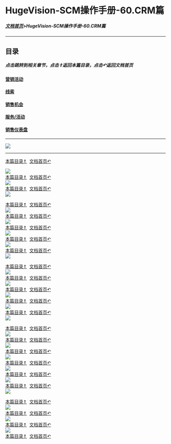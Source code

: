 # HugeVision-SCM操作手册-60.CRM篇

<span id="目录"></span>

##### [文档首页](../../../index.md)>HugeVision-SCM操作手册-60.CRM篇
---

## 目录

##### 点击跳转到相关章节，点击⇑返回本篇目录，点击↶返回文档首页

#### [营销活动](#1)
#### [线索](#2)
#### [销售机会](#3)
#### [服务/活动](#4)
#### [销售仪表盘](#5)

---
![](幻灯片1.PNG)<br>		

---

<span id="1"></span>

[本篇目录⇑](#目录)&nbsp;&nbsp;[文档首页↶](../../../index.md)<br>

![](幻灯片2.PNG)<br>		[本篇目录⇑](#目录)&nbsp;&nbsp;[文档首页↶](../../../index.md)<br>
![](幻灯片3.PNG)<br>		[本篇目录⇑](#目录)&nbsp;&nbsp;[文档首页↶](../../../index.md)<br>
![](幻灯片4.PNG)<br>		

<span id="2"></span>

[本篇目录⇑](#目录)&nbsp;&nbsp;[文档首页↶](../../../index.md)<br>
![](幻灯片5.PNG)<br>		[本篇目录⇑](#目录)&nbsp;&nbsp;[文档首页↶](../../../index.md)<br>
![](幻灯片6.PNG)<br>		[本篇目录⇑](#目录)&nbsp;&nbsp;[文档首页↶](../../../index.md)<br>
![](幻灯片7.PNG)<br>		[本篇目录⇑](#目录)&nbsp;&nbsp;[文档首页↶](../../../index.md)<br>
![](幻灯片8.PNG)<br>		[本篇目录⇑](#目录)&nbsp;&nbsp;[文档首页↶](../../../index.md)<br>
![](幻灯片9.PNG)<br>		

<span id="3"></span>

[本篇目录⇑](#目录)&nbsp;&nbsp;[文档首页↶](../../../index.md)<br>
![](幻灯片10.PNG)<br>		[本篇目录⇑](#目录)&nbsp;&nbsp;[文档首页↶](../../../index.md)<br>
![](幻灯片11.PNG)<br>		[本篇目录⇑](#目录)&nbsp;&nbsp;[文档首页↶](../../../index.md)<br>
![](幻灯片12.PNG)<br>		[本篇目录⇑](#目录)&nbsp;&nbsp;[文档首页↶](../../../index.md)<br>
![](幻灯片13.PNG)<br>	[本篇目录⇑](#目录)&nbsp;&nbsp;[文档首页↶](../../../index.md)<br>
![](幻灯片14.PNG)<br>	

<span id="4"></span>

[本篇目录⇑](#目录)&nbsp;&nbsp;[文档首页↶](../../../index.md)<br>
![](幻灯片15.PNG)<br>	[本篇目录⇑](#目录)&nbsp;&nbsp;[文档首页↶](../../../index.md)<br>
![](幻灯片16.PNG)<br>	[本篇目录⇑](#目录)&nbsp;&nbsp;[文档首页↶](../../../index.md)<br>
![](幻灯片17.PNG)<br>	[本篇目录⇑](#目录)&nbsp;&nbsp;[文档首页↶](../../../index.md)<br>
![](幻灯片18.PNG)<br>	[本篇目录⇑](#目录)&nbsp;&nbsp;[文档首页↶](../../../index.md)<br>
![](幻灯片19.PNG)<br>	[本篇目录⇑](#目录)&nbsp;&nbsp;[文档首页↶](../../../index.md)<br>
![](幻灯片20.PNG)<br>	

<span id="5"></span>

[本篇目录⇑](#目录)&nbsp;&nbsp;[文档首页↶](../../../index.md)<br>
![](幻灯片21.PNG)<br>	[本篇目录⇑](#目录)&nbsp;&nbsp;[文档首页↶](../../../index.md)<br>
![](幻灯片22.PNG)<br>	[本篇目录⇑](#目录)&nbsp;&nbsp;[文档首页↶](../../../index.md)<br>
![](幻灯片23.PNG)<br>	[本篇目录⇑](#目录)&nbsp;&nbsp;[文档首页↶](../../../index.md)<br>
